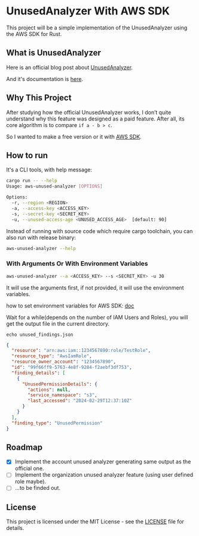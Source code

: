 # UnusedAnalyzer With AWS SDK

This project will be a simple implementation of the UnusedAnalyzer using the AWS SDK for Rust.

## What is UnusedAnalyzer

Here is an official blog post about [UnusedAnalyzer](https://aws.amazon.com/blogs/aws/iam-access-analyzer-updates-find-unused-access-check-policies-before-deployment/).

And it's documentation is [here](https://docs.aws.amazon.com/IAM/latest/UserGuide/access-analyzer-findings.html).

## Why This Project

After studying how the official UnusedAnalyzer works, I don’t quite understand why this feature was designed as a paid feature. After all, its core algorithm is to compare `if a - b > c`.

So I wanted to make a free version or it with [AWS SDK](https://github.com/awslabs/aws-sdk-rust).

## How to run

It's a CLI tools, with help message:

```bash
cargo run -- --help
Usage: aws-unused-analyzer [OPTIONS]

Options:
  -r, --region <REGION>                        
  -a, --access-key <ACCESS_KEY>                
  -s, --secret-key <SECRET_KEY>                
  -u, --unused-access-age <UNUSED_ACCESS_AGE>  [default: 90]
```

Instead of running with source code which require cargo toolchain, you can also run with release binary:

```bash
aws-unused-analyzer --help
```

### With Arguments Or With Environment Variables

```bash
aws-unused-analyzer --a <ACCESS_KEY> --s <SECRET_KEY> -u 30
```

It will use the arguments first, if not provided, it will use the environment variables.

how to set environment variables for AWS SDK: [doc](https://docs.aws.amazon.com/sdkref/latest/guide/environment-variables.html#envvars-set)

Wait for a while(depends on the number of IAM Users and Roles), you will get the output file in the current directory.

`echo unused_findings.json`

```json
{
  "resource": "arn:aws:iam::1234567890:role/TestRole",
  "resource_type": "AwsIamRole",
  "resource_owner_account": "1234567890",
  "id": "99f66ff9-5763-4e8f-9284-f2aebf3df753",
  "finding_details": [
    {
      "UnusedPermissionDetails": {
        "actions": null,
        "service_namespace": "s3",
        "last_accessed": "2024-02-29T12:37:10Z"
      }
    }
  ],
  "finding_type": "UnusedPermission"
}
```

## Roadmap

- [x] Implement the account unused analyzer generating same output as the official one.
- [ ] Implement the organization unused analyzer feature (using user defined role maybe).
- [ ] ...to be finded out.

## License

This project is licensed under the MIT License - see the [LICENSE](LICENSE-MIT) file for details.
